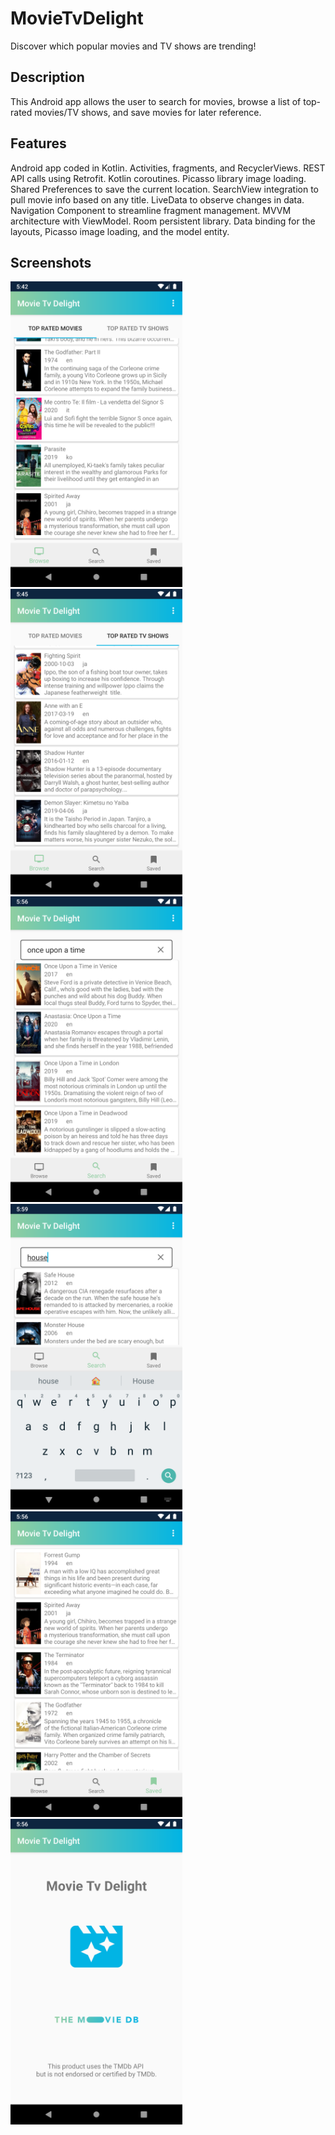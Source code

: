 # MovieTvDelight
Discover which popular movies and TV shows are trending!

## Description
This Android app allows the user to search for movies, browse a list of top-rated movies/TV shows, and save movies for later reference.

## Features
Android app coded in Kotlin. Activities, fragments, and RecyclerViews. REST API calls using Retrofit. Kotlin coroutines. Picasso library image loading. Shared Preferences to save the current location. SearchView integration to pull movie info based on any title. LiveData to observe changes in data. Navigation Component to streamline fragment management. MVVM architecture with ViewModel. Room persistent library. Data binding for the layouts, Picasso image loading, and the model entity.

## Screenshots
[<img src="img/screenshot1.png?raw=true" width = "275" />](img/screenshot1.png)&nbsp;&nbsp;&nbsp;&nbsp;[<img src="img/screenshot2.png?raw=true" width = "275" />](img/screenshot2.png)&nbsp;&nbsp;&nbsp;&nbsp;[<img src="img/screenshot3.png?raw=true" width = "275" />](img/screenshot3.png) [<img src="img/screenshot4.png?raw=true" width = "275" />](img/screenshot4.png)&nbsp;&nbsp;&nbsp;&nbsp;[<img src="img/screenshot5.png?raw=true" width = "275" />](img/screenshot5.png)&nbsp;&nbsp;&nbsp;&nbsp;[<img src="img/screenshot6.png?raw=true" width = "275" />](img/screenshot6.png)
